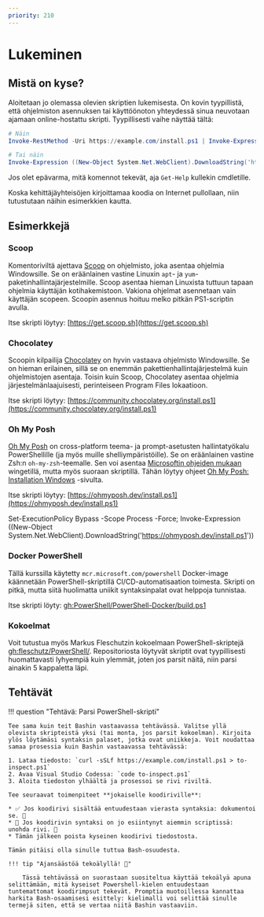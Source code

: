 ```yaml
---
priority: 210
---
```


# Lukeminen

## Mistä on kyse?

Aloitetaan jo olemassa olevien skriptien lukemisesta. On kovin tyypillistä, että ohjelmiston asennuksen tai käyttöönoton yhteydessä sinua neuvotaan ajamaan online-hostattu skripti. Tyypillisesti vaihe näyttää tältä:

```powershell title="PowerShell"
# Näin
Invoke-RestMethod -Uri https://example.com/install.ps1 | Invoke-Expression

# Tai näin
Invoke-Expression ((New-Object System.Net.WebClient).DownloadString('https://ohmyposh.dev/install.ps1'))
```

Jos olet epävarma, mitä komennot tekevät, aja `Get-Help` kullekin cmdletille.

Koska kehittäjäyhteisöjen kirjoittamaa koodia on Internet pullollaan, niin tutustutaan näihin esimerkkien kautta.

## Esimerkkejä

### Scoop

Komentoriviltä ajettava [Scoop](https://scoop.sh/) on ohjelmisto, joka asentaa ohjelmia Windowsille. Se on eräänlainen vastine Linuxin `apt`- ja `yum`-paketinhallintajärjestelmille. Scoop asentaa hieman Linuxista tuttuun tapaan ohjelmia käyttäjän kotihakemistoon. Vakiona ohjelmat asennetaan vain käyttäjän scopeen. Scoopin asennus hoituu melko pitkän PS1-scriptin avulla.

Itse skripti löytyy: [https://get.scoop.sh](https://get.scoop.sh)

### Chocolatey

Scoopin kilpailija [Chocolatey](https://chocolatey.org/install) on hyvin vastaava ohjelmisto Windowsille. Se on hieman erilainen, sillä se on enemmän pakettienhallintajärjestelmä kuin ohjelmistojen asentaja. Toisin kuin Scoop, Chocolatey asentaa ohjelmia järjestelmänlaajuisesti, perinteiseen Program Files lokaatioon.

Itse skripti löytyy: [https://community.chocolatey.org/install.ps1](https://community.chocolatey.org/install.ps1)

### Oh My Posh

[Oh My Posh](https://ohmyposh.dev/) on cross-platform teema- ja prompt-asetusten hallintatyökalu PowerShellille (ja myös muille shelliympäristöille). Se on eräänlainen vastine Zsh:n `oh-my-zsh`-teemalle. Sen voi asentaa [Microsoftin ohjeiden mukaan](https://learn.microsoft.com/en-us/windows/terminal/tutorials/custom-prompt-setup) wingetillä, mutta myös suoraan skriptillä. Tähän löytyy ohjeet [Oh My Posh: Installation Windows](https://ohmyposh.dev/docs/installation/windows) -sivulta.

Itse skripti löytyy: [https://ohmyposh.dev/install.ps1](https://ohmyposh.dev/install.ps1)

Set-ExecutionPolicy Bypass -Scope Process -Force; Invoke-Expression ((New-Object System.Net.WebClient).DownloadString('https://ohmyposh.dev/install.ps1'))

### Docker PowerShell

Tällä kurssilla käytetty `mcr.microsoft.com/powershell` Docker-image käännetään PowerShell-skriptillä CI/CD-automatisaation toimesta. Skripti on pitkä, mutta siitä huolimatta uniikit syntaksinpalat ovat helppoja tunnistaa.

Itse skripti löyty: [gh:PowerShell/PowerShell-Docker/build.ps1](https://github.com/PowerShell/PowerShell-Docker/blob/master/build.ps1)

### Kokoelmat

Voit tutustua myös Markus Fleschutzin kokoelmaan PowerShell-skriptejä [gh:fleschutz/PowerShell/](https://github.com/fleschutz/PowerShell/). Repositoriosta löytyvät skriptit ovat tyypillisesti huomattavasti lyhyempiä kuin ylemmät, joten jos parsit näitä, niin parsi ainakin 5 kappaletta läpi.



## Tehtävät

!!! question "Tehtävä: Parsi PowerShell-skripti"

    Tee sama kuin teit Bashin vastaavassa tehtävässä. Valitse yllä olevista skripteistä yksi (tai monta, jos parsit kokoelman). Kirjoita ylös löytämäsi syntaksin palaset, jotka ovat uniikkeja. Voit noudattaa samaa prosessia kuin Bashin vastaavassa tehtävässä:

    1. Lataa tiedosto: `curl -sSLf https://example.com/install.ps1 > to-inspect.ps1`
    2. Avaa Visual Studio Codessa: `code to-inspect.ps1`
    3. Aloita tiedoston ylhäältä ja prosessoi se rivi riviltä.
   
    Tee seuraavat toimenpiteet **jokaiselle koodiriville**:

    * ✅ Jos koodirivi sisältää entuudestaan vierasta syntaksia: dokumentoi se. 📄
    * 🔁 Jos koodirivin syntaksi on jo esiintynyt aiemmin scriptissä: unohda rivi. 🫳
    * Tämän jälkeen poista kyseinen koodirivi tiedostosta.
 
    Tämän pitäisi olla sinulle tuttua Bash-osuudesta.

    !!! tip "Ajansäästöä tekoälyllä! 🤖"

        Tässä tehtävässä on suorastaan suositeltua käyttää tekoälyä apuna selittämään, mitä kyseiset Powershell-kielen entuudestaan tuntemattomat koodirimpsut tekevät. Promptia muotoillessa kannattaa harkita Bash-osaamisesi esittely: kielimalli voi selittää sinulle termejä siten, että se vertaa niitä Bashin vastaaviin.